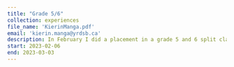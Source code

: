 ```yaml
---
title: "Grade 5/6"
collection: experiences
file_name: 'KierinManga.pdf'
email: 'kierin.manga@yrdsb.ca'
description: In February I did a placement in a grade 5 and 6 split classroom for 4 weeks. I taught music (guitar), literacy (descriptive writing), and math (probability) incorporating both grades of the curriculum. I assisted in teaching the grade 7 and 8 split class guitar as well.
start: 2023-02-06
end: 2023-03-03
---
```

